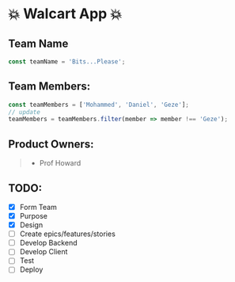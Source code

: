 # :boom: Walcart App :boom:

## Team Name

```javascript
const teamName = 'Bits...Please';
```

## Team Members:

```javascript
const teamMembers = ['Mohammed', 'Daniel', 'Geze'];
// update
teamMembers = teamMembers.filter(member => member !== 'Geze');
```

## Product Owners:

> - Prof Howard

## TODO:

- [x] Form Team
- [x] Purpose
- [x] Design
- [ ] Create epics/features/stories
- [ ] Develop Backend
- [ ] Develop Client
- [ ] Test
- [ ] Deploy
